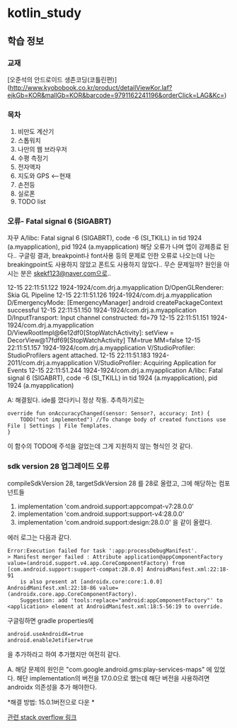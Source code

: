 # kotlin_study
## 학습 정보
### 교재
[오준석의 안드로이드 생존코딩(코틀린편)] (http://www.kyobobook.co.kr/product/detailViewKor.laf?ejkGb=KOR&mallGb=KOR&barcode=9791162241196&orderClick=LAG&Kc=)

### 목차
1. 비만도 계산기
2. 스톱워치
3. 나만의 웹 브라우저
4. 수평 측정기
5. 전자액자  
6. 지도와 GPS <--현재
7. 손전등
8. 실로폰
9. TODO list


### 오류- Fatal signal 6 (SIGABRT)

자꾸 
A/libc: Fatal signal 6 (SIGABRT), code -6 (SI_TKILL) in tid 1924 (a.myapplication), pid 1924 (a.myapplication)
해당 오류가 나며 앱이 강제종료 된다..
구글링 결과, breakpoint나 font사용 등의 문제로 인한 오류로 나오는데 나는 breakingpoint도 사용하지 않았고 폰트도 사용하지 않았다..
무슨 문제일까?
원인을 아시는 분은 skekf123@naver.com으로.. 

12-15 22:11:51.122 1924-1924/com.drj.a.myapplication D/OpenGLRenderer: Skia GL Pipeline
12-15 22:11:51.126 1924-1924/com.drj.a.myapplication D/EmergencyMode: [EmergencyManager] android createPackageContext successful
12-15 22:11:51.150 1924-1924/com.drj.a.myapplication D/InputTransport: Input channel constructed: fd=79
12-15 22:11:51.151 1924-1924/com.drj.a.myapplication D/ViewRootImpl@6e12df0[StopWatchActivity]: setView = DecorView@17fdf69[StopWatchActivity] TM=true MM=false
12-15 22:11:51.157 1924-1924/com.drj.a.myapplication V/StudioProfiler: StudioProfilers agent attached.
12-15 22:11:51.183 1924-2011/com.drj.a.myapplication V/StudioProfiler: Acquiring Application for Events
12-15 22:11:51.244 1924-1924/com.drj.a.myapplication A/libc: Fatal signal 6 (SIGABRT), code -6 (SI_TKILL) in tid 1924 (a.myapplication), pid 1924 (a.myapplication)


A: 해결됬다. ide를 껐다키니 정상 작동.
추측하기로는 

```
override fun onAccuracyChanged(sensor: Sensor?, accuracy: Int) {
    TODO("not implemented") //To change body of created functions use File | Settings | File Templates.
}
```

이 함수의 TODO에 주석을 걸었는데 그게 지원하지 않는 형식인 것 같다.


### sdk version 28 업그레이드 오류
compileSdkVersion 28, targetSdkVersion 28 를 28로 올렸고,
그에 해당하는 컴포넌트들 
1. implementation 'com.android.support:appcompat-v7:28.0.0'
2. implementation 'com.android.support:support-v4:28.0.0'
3. implementation 'com.android.support:design:28.0.0'
을 같이 올렸다.

에러 로그는 다음과 같다.
```
Error:Execution failed for task ':app:processDebugManifest'.
> Manifest merger failed : Attribute application@appComponentFactory value=(android.support.v4.app.CoreComponentFactory) from [com.android.support:support-compat:28.0.0] AndroidManifest.xml:22:18-91
  	is also present at [androidx.core:core:1.0.0] AndroidManifest.xml:22:18-86 value=(androidx.core.app.CoreComponentFactory).
  	Suggestion: add 'tools:replace="android:appComponentFactory"' to <application> element at AndroidManifest.xml:18:5-56:19 to override.
```
구글링하면 gradle properties에
```
android.useAndroidX=true
android.enableJetifier=true
```
을 추가하라고 하여 추가했지만 여전히 같다. 

A. 해당 문제의 원인은 "com.google.android.gms:play-services-maps" 에 있었다.
해단 implementation의 버전을 17.0.0으로 했는데 해단 버전을 사용하려면 androidx 의존성을 추가 해야한다.

*해결 방법: 15.0.1버전으로 다운 *

[관련 stack overflow 링크](https://stackoverflow.com/questions/56673212/getting-error-manifest-merger-failed-after-creation-of-google-maps-activity-pro)









